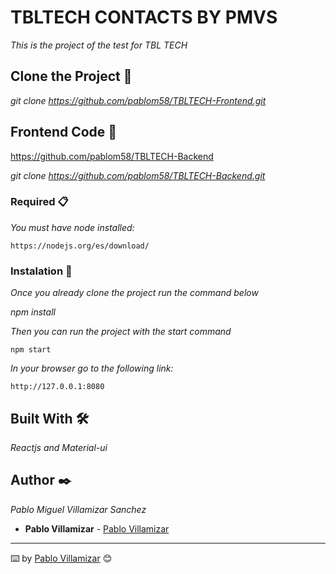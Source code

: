 # TBLTECH CONTACTS BY PMVS

_This is the project of the test for TBL TECH_

## Clone the Project 🚀

_git clone https://github.com/pablom58/TBLTECH-Frontend.git_

## Frontend Code 🚀

https://github.com/pablom58/TBLTECH-Backend

_git clone https://github.com/pablom58/TBLTECH-Backend.git_

### Required 📋

_You must have node installed:_

```
https://nodejs.org/es/download/

```

### Instalation 🔧

_Once you already clone the project run the command below_

_npm install_

_Then you can run the project with the start command_

```
npm start

```

_In your browser go to the following link:_

```
http://127.0.0.1:8080
```

## Built With 🛠️

_Reactjs and Material-ui_

## Author ✒️

_Pablo Miguel Villamizar Sanchez_

* **Pablo Villamizar** - [Pablo Villamizar](https://github.com/pablom58)


---
⌨️ by [Pablo Villamizar](https://github.com/pablom58) 😊
